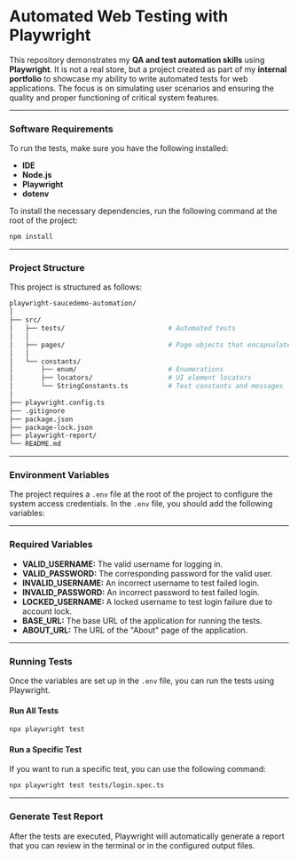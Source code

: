 # Automated Web Testing with Playwright

This repository demonstrates my **QA and test automation skills** using **Playwright**. It is not a real store, but a project created as part of my **internal portfolio** to showcase my ability to write automated tests for web applications. The focus is on simulating user scenarios and ensuring the quality and proper functioning of critical system features.

---

### Software Requirements

To run the tests, make sure you have the following installed:

- **IDE**
- **Node.js**
- **Playwright**
- **dotenv**

To install the necessary dependencies, run the following command at the root of the project:

```bash
npm install
```

---

### Project Structure

This project is structured as follows:

```bash
playwright-saucedemo-automation/
│
├── src/                                 
│   ├── tests/                          # Automated tests
│   │
│   ├── pages/                          # Page objects that encapsulate the UI elements and interactions.
│   │
│   └── constants/                       
│       ├── enum/                       # Enumerations
│       ├── locators/                   # UI element locators
│       └── StringConstants.ts          # Text constants and messages
│
├── playwright.config.ts                
├── .gitignore                          
├── package.json                        
├── package-lock.json                   
├── playwright-report/                  
└── README.md                            
```

---

### Environment Variables

The project requires a `.env` file at the root of the project to configure the system access credentials. In the `.env` file, you should add the following variables:

---

### Required Variables

- **VALID_USERNAME:** The valid username for logging in.
- **VALID_PASSWORD:** The corresponding password for the valid user.
- **INVALID_USERNAME:** An incorrect username to test failed login.
- **INVALID_PASSWORD:** An incorrect password to test failed login.
- **LOCKED_USERNAME:** A locked username to test login failure due to account lock.
- **BASE_URL:** The base URL of the application for running the tests.
- **ABOUT_URL:** The URL of the "About" page of the application.

---

### Running Tests

Once the variables are set up in the `.env` file, you can run the tests using Playwright.

#### Run All Tests

```bash
npx playwright test
```

#### Run a Specific Test

If you want to run a specific test, you can use the following command:

```bash
npx playwright test tests/login.spec.ts
```

---

### Generate Test Report

After the tests are executed, Playwright will automatically generate a report that you can review in the terminal or in the configured output files.